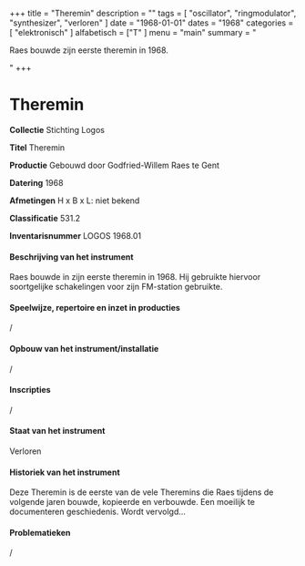 ﻿+++
title = "Theremin"
description = ""
tags = [
    "oscillator",
"ringmodulator",
"synthesizer",
"verloren"
]
date = "1968-01-01"
dates = "1968"
categories = [ "elektronisch"
]
alfabetisch = ["T"
]
menu = "main"
summary = "<p>Raes bouwde zijn eerste theremin in 1968.</p>"
+++

# Theremin

**Collectie**
Stichting Logos

**Titel**
Theremin

**Productie**
Gebouwd door Godfried-Willem Raes te Gent

**Datering**
1968

**Afmetingen**
H x B x L: niet bekend

**Classificatie**
531.2

**Inventarisnummer**
LOGOS 1968.01

#### Beschrijving van het instrument
Raes bouwde in zijn eerste theremin in 1968. Hij gebruikte hiervoor soortgelijke schakelingen voor zijn FM-station gebruikte.

#### Speelwijze, repertoire en inzet in producties
/

#### Opbouw van het instrument/installatie
/

#### Inscripties
/

#### Staat van het instrument
Verloren

#### Historiek van het instrument
Deze Theremin is de eerste van de vele Theremins die Raes tijdens de volgende jaren bouwde, kopieerde en verbouwde. Een moeilijk te documenteren geschiedenis. Wordt vervolgd...

#### Problematieken
/
